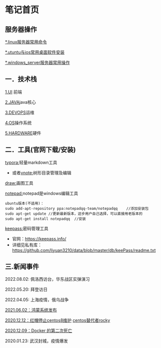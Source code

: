 # 笔记首页
## 服务器操作

[*.linux服务器常用命令](devOps/linux_server.md)

[*.utuntu与ios常用桌面软件安装](devOps/linux_desktop.md)

[*.windows_server服务器常用操作](devOps/windows_server.md)

## 一．技术栈
[1.UI](ui/index.md) 前端

[2.JAVA](java/index.md)java核心

[3.DEVOPS](devops/index.md)运维

[4.OS](os/index.md)操作系统

[5.HARDWARE](hardware/index.md)硬件

## 二．工具(官网下载/安装)

[typora:](https://www.typora.io)轻量markdown工具

* 或者[vnote:](https://vnote.readthedocs.io)树形目录管理及编辑

[draw:](https://www.diagrams.net)画图工具

[notepad:](https://notepad-plus-plus.org/)notepad是windows编辑工具

```
ubuntu版本(不适用)：
sudo add-apt-repository ppa:notepadqq-team/notepadqq	//添加安装包
sudo apt-get update	//更新最新版本，这步用户自己选择，可以直接用老版本的
sudo apt-get install notepadqq	//安装
```

[keepass:](https://keepass.info/)密码管理工具

* 官网：https://keepass.info/
* 详细见私有库：https://github.com/liyuan3210/data/blob/master/db/keePass/readme.txt

## 三.新闻事件

2022.08.02: 佩洛西访台，华东战区实弹演习

2022.05.20:  拜登访日

2022.04.05:  上海疫情，俄乌战争

[2021.06.02：鸿蒙系统发布](https://new.qq.com/omn/20210603/20210603A05LDA00.html)

[2020.12.12：红帽停止centos8维护](https://blog.csdn.net/weixin_40787712/article/details/111087380)                 [centos替代者rocky](https://rockylinux.org/)

[2020.12.09：Docker 的第二次死亡](https://mp.weixin.qq.com/s?__biz=MjM5MDE0Mjc4MA==&mid=2651056444&idx=1&sn=5bae19652a7cfbb41a9b97d52e7e14e1&chksm=bdbe116f8ac9987911ad0c3930224aa8e8cbb450f13f920914ba981f886f18be240930bdfc4e&mpshare=1&srcid=1211hYlAf9yY3uQzNbtkh9RK&sharer_sharetime=1607646239134&sharer_shareid=f0873e5f0f6628e98cc9802ff41cd253&scene=2&subscene=2&clicktime=1607941347&enterid=1607941347&ascene=2&devicetype=android-28&version=27001539&nettype=WIFI&abtest_cookie=AAACAA%3D%3D&lang=zh_CN&exportkey=Aa03qbJiUGtLjDLR50YzxHc%3D&pass_ticket=mVWrUNGU3Y9KumxAk0idO%2BizCXMz6ZH1M6Mz32HvN%2BoNjM4zwl8Ukqr9ySixIJEc&wx_header=1)

2020.01.23:  武汉封城，疫情爆发



